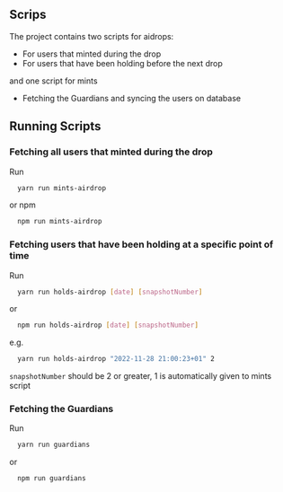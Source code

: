 ## Scrips

The project contains two scripts for aidrops:

- For users that minted during the drop
- For users that have been holding before the next drop

and one script for mints

- Fetching the Guardians and syncing the users on database

## Running Scripts

### Fetching all users that minted during the drop

Run

```bash
  yarn run mints-airdrop
```

or npm

```bash
  npm run mints-airdrop
```

### Fetching users that have been holding at a specific point of time

Run

```bash
  yarn run holds-airdrop [date] [snapshotNumber]
```

or

```bash
  npm run holds-airdrop [date] [snapshotNumber]
```

e.g.

```bash
  yarn run holds-airdrop "2022-11-28 21:00:23+01" 2
```

`snapshotNumber` should be 2 or greater, 1 is automatically given to mints script

### Fetching the Guardians

Run

```bash
  yarn run guardians
```

or

```bash
  npm run guardians
```
